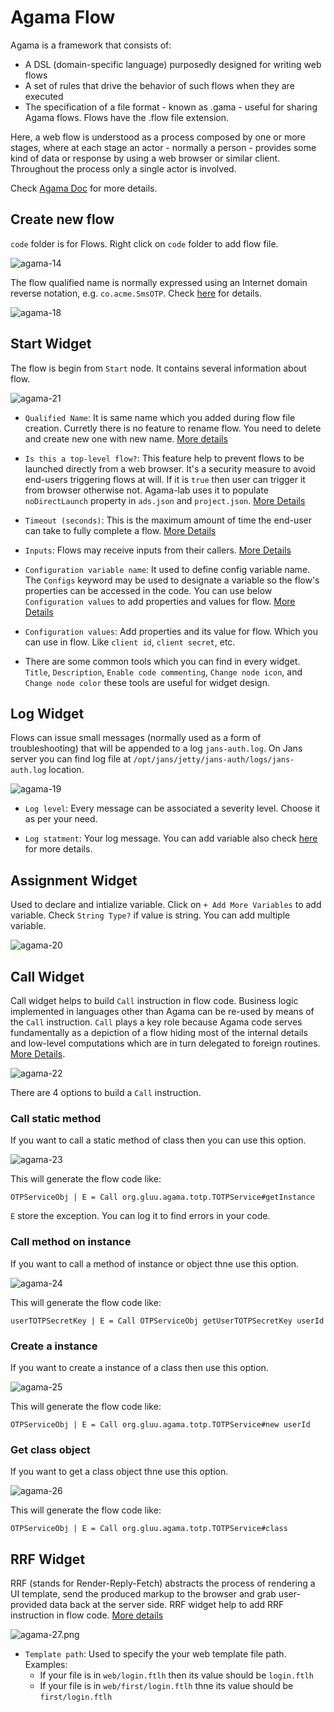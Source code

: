 # Agama Flow

Agama is a framework that consists of:

- A DSL (domain-specific language) purposedly designed for writing web flows
- A set of rules that drive the behavior of such flows when they are executed
- The specification of a file format - known as .gama - useful for sharing Agama flows. Flows have the .flow file extension.

Here, a web flow is understood as a process composed by one or more stages, where at each stage an actor - normally a person - provides some kind of data or response by using a web browser or similar client. Throughout the process only a single actor is involved.

Check [Agama Doc](https://docs.jans.io/head/agama/introduction/) for more details.

## Create new flow

`code` folder is for Flows. Right click on `code` folder to add flow file.

![agama-14](./assets/agama-14.png)

The flow qualified name is normally expressed using an Internet domain reverse notation, e.g. `co.acme.SmsOTP`.
Check [here](https://docs.jans.io/head/agama/language-reference/#flow-structure) for details.

![agama-18](./assets/agama-18.png)

## Start Widget

The flow is begin from `Start` node. It contains several information about flow.

![agama-21](./assets/agama-21.png)

- `Qualified Name`: It is same name which you added during flow file creation. Curretly there is no feature to rename flow. You need to delete and create new one with new name. [More details](https://docs.jans.io/head/agama/language-reference/#header-basics)

- `Is this a top-level flow?`: This feature help to prevent flows to be launched directly from a web browser. It's a security measure to avoid end-users triggering flows at will. If it is `true` then user can trigger it from browser otherwise not. Agama-lab uses it to populate `noDirectLaunch` property in `ads.json` and `project.json`. [More Details](https://docs.jans.io/head/agama/language-reference/#header-basics)

- `Timeout (seconds)`: This is the maximum amount of time the end-user can take to fully complete a flow. [More Details](https://docs.jans.io/head/agama/language-reference/#header-basics)

- `Inputs`: Flows may receive inputs from their callers. [More Details](https://docs.jans.io/head/agama/language-reference/#inputs)

- `Configuration variable name`: It used to define config variable name. The `Configs` keyword may be used to designate a variable so the flow's properties can be accessed in the code. You can use below `Configuration values` to add properties and values for flow. [More Details](https://docs.jans.io/head/agama/language-reference/#header-basics)

- `Configuration values`: Add properties and its value for flow. Which you can use in flow. Like `client id`, `client secret`, etc.

- There are some common tools which you can find in every widget. `Title`, `Description`, `Enable code commenting`, `Change node icon`, and `Change node color` these tools are useful for widget design.

## Log Widget

Flows can issue small messages (normally used as a form of troubleshooting) that will be appended to a log `jans-auth.log`. On Jans server you can find log file at `/opt/jans/jetty/jans-auth/logs/jans-auth.log` location.

![agama-19](./assets/agama-19.png)

- `Log level`: Every message can be associated a severity level. Choose it as per your need.

- `Log statment`: Your log message. You can add variable also check [here](https://docs.jans.io/head/agama/language-reference/#logging) for more details.

## Assignment Widget

Used to declare and intialize variable. Click on `+ Add More Variables` to add variable. Check `String Type?` if value is string. You can add multiple variable.

![agama-20](./assets/agama-20.png)

## Call Widget

Call widget helps to build `Call` instruction in flow code. Business logic implemented in languages other than Agama can be re-used by means of the `Call` instruction. `Call` plays a key role because Agama code serves fundamentally as a depiction of a flow hiding most of the internal details and low-level computations which are in turn delegated to foreign routines. [More Details](https://docs.jans.io/head/agama/language-reference/#foreign-routines).

![agama-22](./assets/agama-22.png)

There are 4 options to build a `Call` instruction.

### Call static method

If you want to call a static method of class then you can use this option.

![agama-23](./assets/agama-23.png)

This will generate the flow code like:

```
OTPServiceObj | E = Call org.gluu.agama.totp.TOTPService#getInstance
```

`E` store the exception. You can log it to find errors in your code.

### Call method on instance

If you want to call a method of instance or object thne use this option.

![agama-24](./assets/agama-24.png)

This will generate the flow code like:

```
userTOTPSecretKey | E = Call OTPServiceObj getUserTOTPSecretKey userId
```

### Create a instance

If you want to create a instance of a class then use this option.

![agama-25](./assets/agama-25.png)

This will generate the flow code like:

```
OTPServiceObj | E = Call org.gluu.agama.totp.TOTPService#new userId
```

### Get class object

If you want to get a class object thne use this option.

![agama-26](./assets/agama-26.png)

This will generate the flow code like:

```
OTPServiceObj | E = Call org.gluu.agama.totp.TOTPService#class
```

## RRF Widget

RRF (stands for Render-Reply-Fetch) abstracts the process of rendering a UI template, send the produced markup to the browser and grab user-provided data back at the server side. RRF widget help to add RRF instruction in flow code. [More details](https://docs.jans.io/head/agama/execution-rules/)

![agama-27.png](./assets/agama-27.png)

- `Template path`: Used to specify the your web template file path.
  Examples:
  - If your file is in `web/login.ftlh` then its value should be `login.ftlh`
  - If your file is in `web/first/login.ftlh` thne its value should be `first/login.ftlh`
